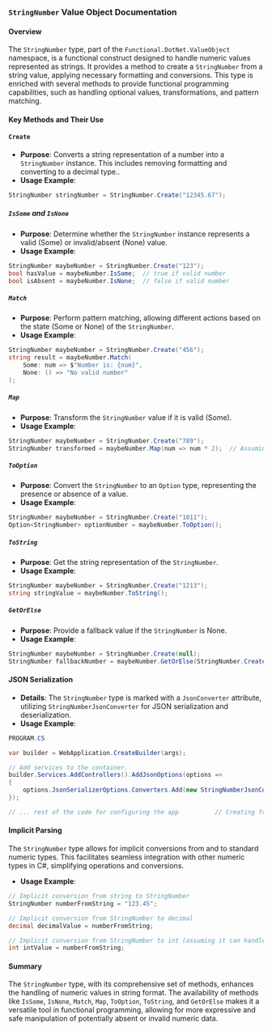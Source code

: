 ### `StringNumber` Value Object Documentation

#### Overview

The `StringNumber` type, part of the `Functional.DotNet.ValueObject` namespace, is a functional construct designed to handle numeric values represented as strings. It provides a method to create a `StringNumber` from a string value, applying necessary formatting and conversions. This type is enriched with several methods to provide functional programming capabilities, such as handling optional values, transformations, and pattern matching.

####  Key Methods and Their Use

#### `Create`
- **Purpose**: Converts a string representation of a number into a `StringNumber` instance. This includes removing formatting and converting to a decimal type..
- **Usage Example**:
```csharp
StringNumber stringNumber = StringNumber.Create("12345.67");

```

##### `IsSome` and `IsNone`

- **Purpose**: Determine whether the `StringNumber` instance represents a valid (Some) or invalid/absent (None) value.
- **Usage Example**:
```csharp
StringNumber maybeNumber = StringNumber.Create("123");
bool hasValue = maybeNumber.IsSome;  // true if valid number
bool isAbsent = maybeNumber.IsNone;  // false if valid number
```

##### `Match`

- **Purpose**: Perform pattern matching, allowing different actions based on the state (Some or None) of the `StringNumber`.
- **Usage Example**:

```csharp
StringNumber maybeNumber = StringNumber.Create("456");
string result = maybeNumber.Match(
    Some: num => $"Number is: {num}",
    None: () => "No valid number"
);
```

##### `Map`

- **Purpose**: Transform the `StringNumber` value if it is valid (Some).
- **Usage Example**:

```csharp
StringNumber maybeNumber = StringNumber.Create("789");
StringNumber transformed = maybeNumber.Map(num => num * 2);  // Assuming it multiplies the number
```

##### `ToOption`

- **Purpose**: Convert the `StringNumber` to an `Option` type, representing the presence or absence of a value.
- **Usage Example**:

```csharp
StringNumber maybeNumber = StringNumber.Create("1011");
Option<StringNumber> optionNumber = maybeNumber.ToOption();
```

##### `ToString`

- **Purpose**: Get the string representation of the `StringNumber`.
- **Usage Example**:

```csharp
StringNumber maybeNumber = StringNumber.Create("1213");
string stringValue = maybeNumber.ToString();
```

##### `GetOrElse`

- **Purpose**: Provide a fallback value if the `StringNumber` is None.
- **Usage Example**:

```csharp
StringNumber maybeNumber = StringNumber.Create(null);
StringNumber fallbackNumber = maybeNumber.GetOrElse(StringNumber.Create("0"));
```


#### JSON Serialization

- **Details**: The `StringNumber` type is marked with a `JsonConverter` attribute, utilizing `StringNumberJsonConverter` for JSON serialization and deserialization.
- **Usage Example**:
```csharp
PROGRAM.CS

var builder = WebApplication.CreateBuilder(args);

// Add services to the container.
builder.Services.AddControllers().AddJsonOptions(options =>
{
    options.JsonSerializerOptions.Converters.Add(new StringNumberJsonConverter());
});

// ... rest of the code for configuring the app          // Creating from int
```


#### Implicit Parsing

The `StringNumber` type allows for implicit conversions from and to standard numeric types. This facilitates seamless integration with other numeric types in C#, simplifying operations and conversions.

- **Usage Example**:
```csharp
// Implicit conversion from string to StringNumber
StringNumber numberFromString = "123.45";

// Implicit conversion from StringNumber to decimal
decimal decimalValue = numberFromString;

// Implicit conversion from StringNumber to int (assuming it can handle such conversions)
int intValue = numberFromString;
```

#### Summary

The `StringNumber` type, with its comprehensive set of methods, enhances the handling of numeric values in string format. The availability of methods like `IsSome`, `IsNone`, `Match`, `Map`, `ToOption`, `ToString`, and `GetOrElse` makes it a versatile tool in functional programming, allowing for more expressive and safe manipulation of potentially absent or invalid numeric data.